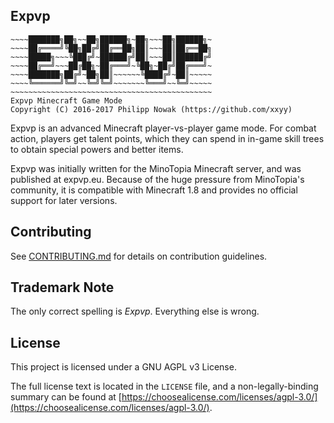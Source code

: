 Expvp
------

````
~~~~███████╗██╗~~██╗██████╗~██╗~~~██╗██████╗~
~~~~██╔════╝╚██╗██╔╝██╔══██╗██║~~~██║██╔══██╗
~~~~█████╗~~~╚███╔╝~██████╔╝██║~~~██║██████╔╝
~~~~██╔══╝~~~██╔██╗~██╔═══╝~╚██╗~██╔╝██╔═══╝~
~~~~███████╗██╔╝~██╗██║~~~~~~╚████╔╝~██║~~~~~
~~~~╚══════╝╚═╝~~╚═╝╚═╝~~~~~~~╚═══╝~~╚═╝~~~~~
~~~~~~~~~~~~~~~~~~~~~~~~~~~~~~~~~~~~~~~~~~~~~
Expvp Minecraft Game Mode
Copyright (C) 2016-2017 Philipp Nowak (https://github.com/xxyy)
````

Expvp is an advanced Minecraft player-vs-player game mode.
For combat action, players get talent points, which they
can spend in in-game skill trees to obtain special powers
and better items.

Expvp was initially written for the MinoTopia Minecraft server,
and was published at expvp.eu. Because of the huge pressure
from MinoTopia's community, it is compatible with Minecraft
1.8 and provides no official support for later versions.


Contributing
------------

See [CONTRIBUTING.md](https://github.com/xxyy/expvp/blob/master/CONTRIBUTING.md) for details on contribution guidelines.

Trademark Note
--------------

The only correct spelling is *Expvp*. Everything else is wrong.

License
-------

This project is licensed under a GNU AGPL v3 License.

The full license text is located in the `LICENSE` file,
and a non-legally-binding summary can be found at
[https://choosealicense.com/licenses/agpl-3.0/](https://choosealicense.com/licenses/agpl-3.0/).
